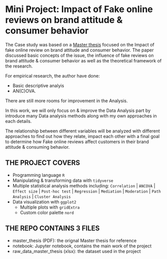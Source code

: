 # **Mini Project: Impact of Fake online reviews on brand attitude & consumer behavior**

The Case study was based on a [Master thesis](master_thesis.pdf) focused on the Impact of fake online review on brand attitude and consumer behavior. 
The paper discussed basic concepts of the issue, the influence of fake reviews on brand attitude & consumer behavior as well as the theoretical framework of the research.

For empirical research, the author have done:
- Basic descriptive analyis
- AN(C)OVA.

There are still more rooms for improvement in the Analysis.

In this work, we will only focus on & improve the Data Analysis part by introduce many Data analysis methods along with my own approaches in each details. 

The relationship between different variables will be analyzed with different approaches to find out how they relate, impact each other with a final goal to determine how Fake online reviews affect customers in their brand attitude & consuming behavior.

## THE PROJECT COVERS
- Programming language `R`
- Manipulating & transforming data with `tidyverse`
- Multiple statistical analysis methods including: `Correlation` | `ANCOVA` | `Effect size` | `Post-hoc test` | `Regression` | `Mediation` | `Moderation` | `Path Analysis` | `Cluster Analysis`
- Data visualization with `ggplot2`
  - Multiple plots with `gridExtra`
  - Custom color palette `nord`


## THE REPO CONTAINS 3 FILES
- master_thesis (PDF): the orignal Master thesis for reference
- notebook: Jupyter notebook, contains the main work of the project
- raw_data_master_thesis (xlsx): the dataset used in the project
